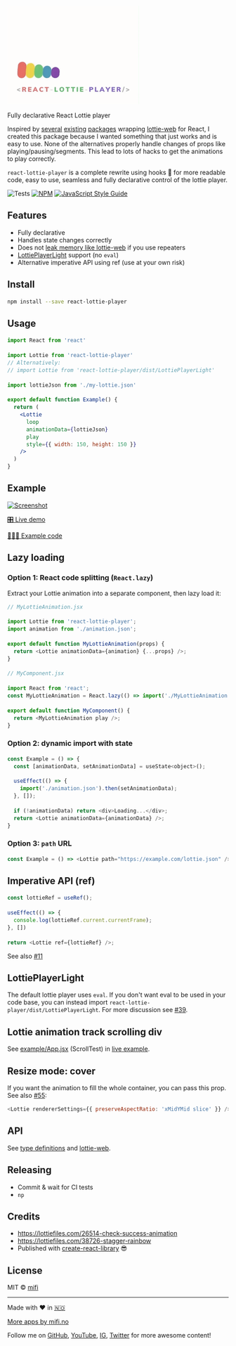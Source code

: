 ![](https://github.com/mifi/gifs/raw/master/react-lottie-player.gif)

Fully declarative React Lottie player

Inspired by [several](https://github.com/felippenardi/lottie-react-web) [existing](https://github.com/chenqingspring/react-lottie) [packages](https://github.com/Gamote/lottie-react) wrapping [lottie-web](https://github.com/airbnb/lottie-web) for React, I created this package because I wanted something that just works and is easy to use. None of the alternatives properly handle changes of props like playing/pausing/segments. This lead to lots of hacks to get the animations to play correctly.

`react-lottie-player` is a complete rewrite using hooks 🎣 for more readable code, easy to use, seamless and fully declarative control of the lottie player.

![Tests](https://github.com/mifi/react-lottie-player/workflows/Tests/badge.svg) [![NPM](https://img.shields.io/npm/v/react-lottie-player.svg)](https://www.npmjs.com/package/react-lottie-player) [![JavaScript Style Guide](https://img.shields.io/badge/code_style-standard-brightgreen.svg)](https://standardjs.com)

## Features

- Fully declarative
- Handles state changes correctly
- Does not [leak memory like lottie-web](https://github.com/mifi/react-lottie-player/issues/35) if you use repeaters
- [LottiePlayerLight](#lottieplayerlight) support (no `eval`)
- Alternative imperative API using ref (use at your own risk)

## Install

```bash
npm install --save react-lottie-player
```

## Usage

```jsx
import React from 'react'

import Lottie from 'react-lottie-player'
// Alternatively:
// import Lottie from 'react-lottie-player/dist/LottiePlayerLight'

import lottieJson from './my-lottie.json'

export default function Example() {
  return (
    <Lottie
      loop
      animationData={lottieJson}
      play
      style={{ width: 150, height: 150 }}
    />
  )
}
```

## Example

<a href="https://mifi.github.io/react-lottie-player/">
  <img src="screenshot.png" width="400" alt="Screenshot" />
</a>

[🎛 Live demo](https://mifi.github.io/react-lottie-player/)

[👩🏿‍💻 Example code](example/src/App.jsx)

## Lazy loading

### Option 1: React code splitting (`React.lazy`)

Extract your Lottie animation into a separate component, then lazy load it:

```js
// MyLottieAnimation.jsx

import Lottie from 'react-lottie-player';
import animation from './animation.json';

export default function MyLottieAnimation(props) {
  return <Lottie animationData={animation} {...props} />;
}

// MyComponent.jsx

import React from 'react';
const MyLottieAnimation = React.lazy(() => import('./MyLottieAnimation'));

export default function MyComponent() {
  return <MyLottieAnimation play />;
}
```

### Option 2: dynamic import with state

```js
const Example = () => {
  const [animationData, setAnimationData] = useState<object>();

  useEffect(() => {
    import('./animation.json').then(setAnimationData);
  }, []);

  if (!animationData) return <div>Loading...</div>;
  return <Lottie animationData={animationData} />;
}
```

### Option 3: `path` URL

```js
const Example = () => <Lottie path="https://example.com/lottie.json" />;
```

## Imperative API (ref)

```js
const lottieRef = useRef();

useEffect(() => {
  console.log(lottieRef.current.currentFrame);
}, [])

return <Lottie ref={lottieRef} />;
```

See also [#11](https://github.com/mifi/react-lottie-player/issues/11)

## LottiePlayerLight

The default lottie player uses `eval`. If you don't want eval to be used in your code base, you can instead import `react-lottie-player/dist/LottiePlayerLight`. For more discussion see [#39](https://github.com/mifi/react-lottie-player/pull/39).

## Lottie animation track scrolling div

See [example/App.jsx](example/src/App.jsx) (ScrollTest) in [live example](https://mifi.github.io/react-lottie-player/).

## Resize mode: cover

If you want the animation to fill the whole container, you can pass this prop. See also [#55](https://github.com/mifi/react-lottie-player/issues/55):

```js
<Lottie rendererSettings={{ preserveAspectRatio: 'xMidYMid slice' }} />
```

## API

See [type definitions](src/index.d.ts) and [lottie-web](https://github.com/airbnb/lottie-web).

## Releasing

- Commit & wait for CI tests
- `np`

## Credits

- https://lottiefiles.com/26514-check-success-animation
- https://lottiefiles.com/38726-stagger-rainbow
- Published with [create-react-library](https://github.com/transitive-bullshit/create-react-library) 😎

## License

MIT © [mifi](https://github.com/mifi)

---

Made with ❤️ in [🇳🇴](https://www.youtube.com/watch?v=uQIv8Vo9_Jc)

[More apps by mifi.no](https://mifi.no/)

Follow me on [GitHub](https://github.com/mifi/), [YouTube](https://www.youtube.com/channel/UC6XlvVH63g0H54HSJubURQA), [IG](https://www.instagram.com/mifi.no/), [Twitter](https://twitter.com/mifi_no) for more awesome content!
